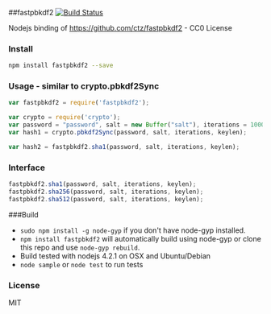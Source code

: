 ##fastpbkdf2 [![Build Status](https://travis-ci.org/S-YOU/node-fastpbkdf2.svg?branch=master)](https://travis-ci.org/S-YOU/node-fastpbkdf2)

Nodejs binding of https://github.com/ctz/fastpbkdf2 - CC0 License

### Install
```bash
npm install fastpbkdf2 --save
```

### Usage - similar to crypto.pbkdf2Sync

```javascript
var fastpbkdf2 = require('fastpbkdf2');

var crypto = require('crypto');
var password = "password", salt = new Buffer("salt"), iterations = 10000, keylen = 64;
var hash1 = crypto.pbkdf2Sync(password, salt, iterations, keylen);

var hash2 = fastpbkdf2.sha1(password, salt, iterations, keylen);
```

### Interface
```javascript
fastpbkdf2.sha1(password, salt, iterations, keylen);
fastpbkdf2.sha256(password, salt, iterations, keylen);
fastpbkdf2.sha512(password, salt, iterations, keylen);
```

###Build
- `sudo npm install -g node-gyp` if you don't have node-gyp installed.
- `npm install fastpbkdf2` will automatically build using node-gyp or clone this repo and use `node-gyp rebuild`.
- Build tested with nodejs 4.2.1 on OSX and Ubuntu/Debian
- `node sample` or `node test` to run tests

### License
MIT
